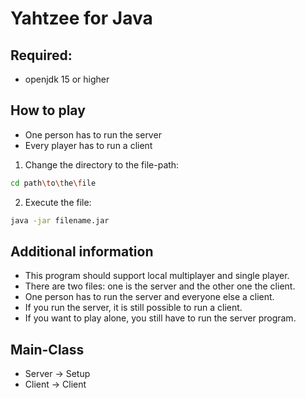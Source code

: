 # Yahtzee for Java

## Required:
- openjdk 15 or higher

## How to play
- One person has to run the server
- Every player has to run a client

1. Change the directory to the file-path:
```sh
cd path\to\the\file
```

2. Execute the file:
```sh
java -jar filename.jar
```

## Additional information
- This program should support local multiplayer and single player.
- There are two files: one is the server and the other one the client.
- One person has to run the server and everyone else a client.
- If you run the server, it is still possible to run a client.
- If you want to play alone, you still have to run the server program.

## Main-Class
- Server -> Setup
- Client -> Client
